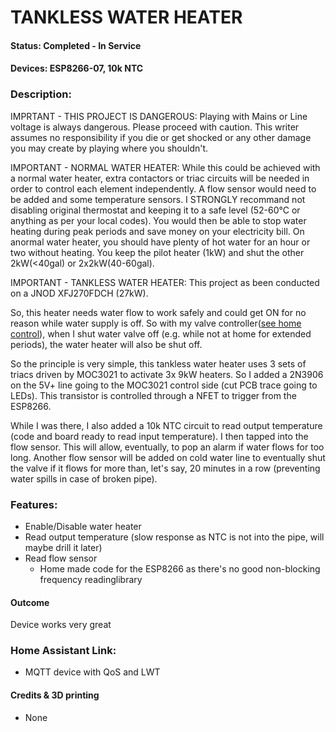 # TANKLESS WATER HEATER #

#### Status: Completed - In Service ####

#### Devices: ESP8266-07, 10k NTC ####

### Description: ###
IMPRTANT - THIS PROJECT IS DANGEROUS: Playing with Mains or Line voltage is always dangerous. Please proceed with caution. This writer assumes no responsibility if you die or get shocked or any other damage you may create by playing where you shouldn't.

IMPORTANT - NORMAL WATER HEATER: While this could be achieved with a normal water heater, extra contactors or triac circuits will be needed in order to control each element independently. A flow sensor would need to be added and some temperature sensors. I STRONGLY recommand not disabling original thermostat and keeping it to a safe level (52-60°C or anything as per your local codes). You would then be able to stop water heating during peak periods and save money on your electricity bill. On anormal water heater, you should have plenty of hot water for an hour or two without heating. You keep the pilot heater (1kW) and shut the other 2kW(<40gal) or 2x2kW(40-60gal).

IMPORTANT - TANKLESS WATER HEATER: This project as been conducted on a JNOD XFJ270FDCH (27kW).

So, this heater needs water flow to work safely and could get ON for no reason while water supply is off. So with my valve controller([see home control](https://github.com/SupremeSports/HA-Domotic/tree/master/Devices/Control%20Room)), when I shut water valve off (e.g. while not at home for extended periods), the water heater will also be shut off.

So the principle is very simple, this tankless water heater uses 3 sets of triacs driven by MOC3021 to activate 3x 9kW heaters. So I added a 2N3906 on the 5V+ line going to the MOC3021 control side (cut PCB trace going to LEDs). This transistor is controlled through a NFET to trigger from the ESP8266.

While I was there, I also added a 10k NTC circuit to read output temperature (code and board ready to read input temperature). I then tapped into the flow sensor. This will allow, eventually, to pop an alarm if water flows for too long. Another flow sensor will be added on cold water line to eventually shut the valve if it flows for more than, let's say, 20 minutes in a row (preventing water spills in case of broken pipe).

### Features: ###
- Enable/Disable water heater
- Read output temperature (slow response as NTC is not into the pipe, will maybe drill it later)
- Read flow sensor 
    - Home made code for the ESP8266 as there's no good non-blocking frequency readinglibrary

#### Outcome ####
Device works very great

### Home Assistant Link: ###
- MQTT device with QoS and LWT

#### Credits & 3D printing
- None
